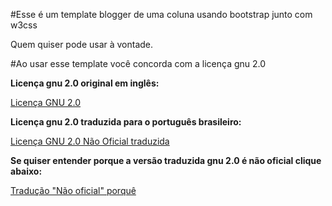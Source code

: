 #Esse é um template blogger de uma coluna usando bootstrap junto com w3css

Quem quiser pode usar à vontade.

#Ao usar esse template você concorda com a licença gnu 2.0

**Licença gnu 2.0 original em inglês:**

[Licença GNU 2.0](http://www.gnu.org/licenses/gpl-2.0.html)

**Licença gnu 2.0 traduzida para o português brasileiro:**

[Licença GNU 2.0 Não Oficial traduzida](http://licencas.softwarelivre.org/gpl-2.0.pt-br.html)


**Se quiser entender porque a versão traduzida gnu 2.0 é não oficial clique abaixo:**

[Tradução "Não oficial" porquê](http://www.gnu.org/licenses/old-licenses/gpl-2.0-translations.html)


